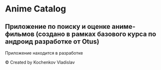 # Anime Catalog

## Приложение по поиску и оценке аниме-фильмов (создано в рамках базового курса по андроид разработке от Otus)

Приложение находится в разработке

© Created by Kochenkov Vladislav